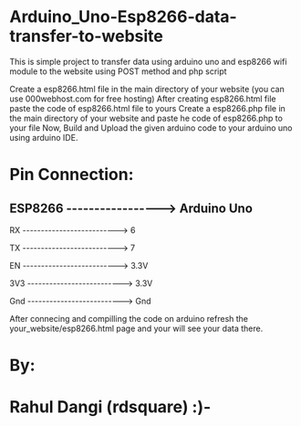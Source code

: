 # Arduino_Uno-Esp8266-data-transfer-to-website
This is simple project to transfer data using arduino uno and esp8266 wifi module to the website using POST method and php script

Create a esp8266.html file in the main directory of your website (you can use 000webhost.com for free hosting)
After creating esp8266.html file paste the code of esp8266.html file to yours
Create a esp8266.php file in the main directory of your website and paste he code of esp8266.php to your file
Now, Build and Upload the given arduino code to your arduino uno using arduino IDE.


# Pin Connection:

 ## ESP8266 -----------------> Arduino Uno
 
 RX --------------------------> 6
 
 TX --------------------------> 7
 
 EN --------------------------> 3.3V
 
 3V3 --------------------------> 3.3V
 
 Gnd --------------------------> Gnd

After connecing and compilling the code on arduino refresh the your_website/esp8266.html page and your will see your data there.

# By:
# Rahul Dangi (rdsquare) :)-
